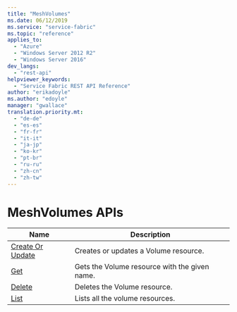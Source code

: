 ```yaml
---
title: "MeshVolumes"
ms.date: 06/12/2019
ms.service: "service-fabric"
ms.topic: "reference"
applies_to: 
  - "Azure"
  - "Windows Server 2012 R2"
  - "Windows Server 2016"
dev_langs: 
  - "rest-api"
helpviewer_keywords: 
  - "Service Fabric REST API Reference"
author: "erikadoyle"
ms.author: "edoyle"
manager: "gwallace"
translation.priority.mt: 
  - "de-de"
  - "es-es"
  - "fr-fr"
  - "it-it"
  - "ja-jp"
  - "ko-kr"
  - "pt-br"
  - "ru-ru"
  - "zh-cn"
  - "zh-tw"
---
```

# MeshVolumes APIs

| Name | Description |
| --- | --- |
| [Create Or Update](sfclient-v65-api-meshvolume_createorupdate.md) | Creates or updates a Volume resource.<br/> |
| [Get](sfclient-v65-api-meshvolume_get.md) | Gets the Volume resource with the given name.<br/> |
| [Delete](sfclient-v65-api-meshvolume_delete.md) | Deletes the Volume resource.<br/> |
| [List](sfclient-v65-api-meshvolume_list.md) | Lists all the volume resources.<br/> |

